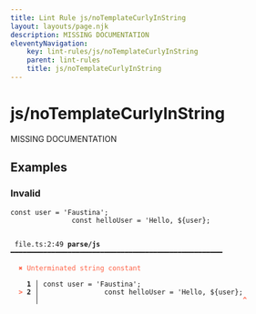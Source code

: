```yaml
---
title: Lint Rule js/noTemplateCurlyInString
layout: layouts/page.njk
description: MISSING DOCUMENTATION
eleventyNavigation:
	key: lint-rules/js/noTemplateCurlyInString
	parent: lint-rules
	title: js/noTemplateCurlyInString
---
```


# js/noTemplateCurlyInString

MISSING DOCUMENTATION

<!-- EVERYTHING BELOW IS AUTOGENERATED. SEE SCRIPTS FOLDER FOR UPDATE SCRIPTS hash(12d145773fe1de47aa085ca6b6b7b36df03d9026) -->

## Examples
### Invalid
<pre class="language-text"><code class="language-text">const user = 'Faustina';
               const helloUser = 'Hello, ${user};</code></pre>
<pre class="language-text"><code class="language-text">
 <span style="text-decoration-style: dotted;">file.ts:2:49</span> <strong>parse/js</strong> ━━━━━━━━━━━━━━━━━━━━━━━━━━━━━━━━━━━━━━━━━━━━━━━━━━━━

  <strong><span style="color: Tomato;">✖ </span></strong><span style="color: Tomato;">Unterminated string constant</span>

  <strong>  1</strong><strong> │ </strong>const user = &apos;Faustina&apos;;
  <strong><span style="color: Tomato;">&gt;</span></strong><strong> 2</strong><strong> │ </strong>               const helloUser = &apos;Hello, ${user};
     <strong> │ </strong>                                                 <span style="color: Tomato;"><strong>^</strong></span>

</code></pre>
